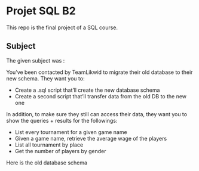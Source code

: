 # Projet SQL B2
This repo is the final project of a SQL course.

## Subject

The given subject was :

You’ve been contacted by TeamLikwid to migrate their old database to their new schema.
They want you to:
- Create a .sql script that’ll create the new database schema
- Create a second script that’ll transfer data from the old DB to the new one

In addition, to make sure they still can access their data, they want you to show the queries + results for the followings:
- List every tournament for a given game name
- Given a game name, retrieve the average wage of the players
- List all tournament by place
- Get the number of players by gender

Here is the old database schema
